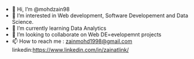 - 👋 Hi, I’m @mohdzain98
- 👀 I’m interested in Web development, Software Developement and Data Science.
- 🌱 I’m currently learning Data Analytics
- 💞️ I’m looking to collaborate on Web DE=evelopemnt projects
- 📫 How to reach me : zainmohd1998@gmail.com linkedin:https://www.linkedin.com/in/zainatlink/

<!---
mohdzain98/mohdzain98 is a ✨ special ✨ repository because its `README.md` (this file) appears on your GitHub profile.
You can click the Preview link to take a look at your changes.
--->
